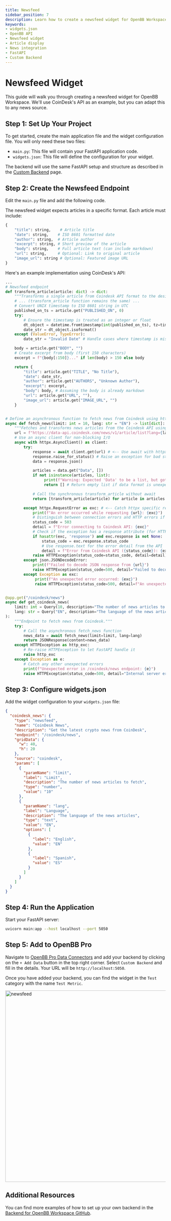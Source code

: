 ```yaml
---
title: Newsfeed
sidebar_position: 7
description: Learn how to create a newsfeed widget for OpenBB Workspace that displays articles in a clean, organized format.
keywords:
- widgets.json
- OpenBB API
- Newsfeed widget
- Article display
- News integration
- FastAPI
- Custom Backend
---
```


# Newsfeed Widget

This guide will walk you through creating a newsfeed widget for OpenBB Workspace. We'll use CoinDesk's API as an example, but you can adapt this to any news source.

## Step 1: Set Up Your Project

To get started, create the main application file and the widget configuration file. You will only need these two files:

- `main.py`: This file will contain your FastAPI application code.
- `widgets.json`: This file will define the configuration for your widget.

The backend will use the same FastAPI setup and structure as described in the [Custom Backend](/content/workspace/custom-backend/custom-backend.md) page.

## Step 2: Create the Newsfeed Endpoint

Edit the `main.py` file and add the following code.

The newsfeed widget expects articles in a specific format. Each article must include:

```python
{
    "title": string,    # Article title
    "date": string,    # ISO 8601 formatted date
    "author": string,  # Article author
    "excerpt": string, # Short preview of the article
    "body": string,    # Full article text (can include markdown)
    "url": string,     # Optional: Link to original article
    "image_url": string # Optional: Featured image URL
}
```

Here's an example implementation using CoinDesk's API:

```python
...
# Newsfeed endpoint
def transform_article(article: dict) -> dict:
    """Transforms a single article from Coindesk API format to the desired format."""
    # ... (transform_article function remains the same) ...
    # Convert UNIX timestamp to ISO 8601 string in UTC
    published_on_ts = article.get("PUBLISHED_ON", 0)
    try:
        # Ensure the timestamp is treated as an integer or float
        dt_object = datetime.fromtimestamp(int(published_on_ts), tz=timezone.utc)
        date_str = dt_object.isoformat()
    except (ValueError, TypeError):
        date_str = "Invalid Date" # Handle cases where timestamp is missing or invalid

    body = article.get("BODY", "")
    # Create excerpt from body (first 150 characters)
    excerpt = f"{body[:150]}..." if len(body) > 150 else body

    return {
        "title": article.get("TITLE", "No Title"),
        "date": date_str,
        "author": article.get("AUTHORS", "Unknown Author"),
        "excerpt": excerpt,
        "body": body, # Assuming the body is already markdown
        "url": article.get("URL", ""),
        "image_url": article.get("IMAGE_URL", "")
    }


# Define an asynchronous function to fetch news from Coindesk using httpx
async def fetch_news(limit: int = 10, lang: str = "EN") -> list[dict]:
    """Fetches and transforms news articles from the Coindesk API using httpx."""
    url = f"https://data-api.coindesk.com/news/v1/article/list?lang={lang}&limit={limit}"
    # Use an async client for non-blocking I/O
    async with httpx.AsyncClient() as client:
        try:
            response = await client.get(url) # <-- Use await with httpx
            response.raise_for_status() # Raise an exception for bad status codes (4xx or 5xx)
            data = response.json()

            articles = data.get("Data", [])
            if not isinstance(articles, list):
                 print(f"Warning: Expected 'Data' to be a list, but got {type(articles)}")
                 return [] # Return empty list if data format is unexpected

            # Call the synchronous transform_article without await
            return [transform_article(article) for article in articles if isinstance(article, dict)]

        except httpx.RequestError as exc: # <-- Catch httpx specific request errors
            print(f"An error occurred while requesting {url}: {exc}")
            # Distinguish between connection errors and HTTP errors if possible
            status_code = 503
            detail = f"Error connecting to Coindesk API: {exc}"
            # Check if the exception has a response attribute (for HTTP errors)
            if hasattr(exc, 'response') and exc.response is not None:
                status_code = exc.response.status_code
                # Use response.text for the error detail from the API
                detail = f"Error from Coindesk API ({status_code}): {exc.response.text}"
            raise HTTPException(status_code=status_code, detail=detail)
        except json.JSONDecodeError:
            print(f"Failed to decode JSON response from {url}")
            raise HTTPException(status_code=500, detail="Failed to decode response from Coindesk API")
        except Exception as exc:
             print(f"An unexpected error occurred: {exc}")
             raise HTTPException(status_code=500, detail=f"An unexpected error occurred: {exc}")


@app.get("/coindesk/news")
async def get_coindesk_news(
    limit: int = Query(10, description="The number of news articles to fetch", ge=1, le=100),
    lang: str = Query("EN", description="The language of the news articles (e.g., EN, ES, PT)")
):
    """Endpoint to fetch news from Coindesk."""
    try:
        # Call the asynchronous fetch_news function
        news_data = await fetch_news(limit=limit, lang=lang)
        return JSONResponse(content=news_data)
    except HTTPException as http_exc:
        # Re-raise HTTPException to let FastAPI handle it
        raise http_exc
    except Exception as e:
        # Catch any other unexpected errors
        print(f"Unexpected error in /coindesk/news endpoint: {e}")
        raise HTTPException(status_code=500, detail="Internal server error")
```

## Step 3: Configure widgets.json

Add the widget configuration to your `widgets.json` file:

```json
{
  "coindesk_news": {
    "type": "newsfeed",
    "name": "CoinDesk News",
    "description": "Get the latest crypto news from CoinDesk",
    "endpoint": "/coindesk/news",
    "gridData": {
      "w": 40,
      "h": 20
    },
    "source": "coindesk",
    "params": [
      {
        "paramName": "limit",
        "label": "Limit",
        "description": "The number of news articles to fetch",
        "type": "number",
        "value": "10"
      },
      {
        "paramName": "lang",
        "label": "Language",
        "description": "The language of the news articles",
        "type": "text",
        "value": "EN",
        "options": [
          {
            "label": "English",
            "value": "EN"
          },
          {
            "label": "Spanish",
            "value": "ES"
          }
        ]
      }
    ]
  }
}
```

## Step 4: Run the Application

Start your FastAPI server:

```bash
uvicorn main:app --host localhost --port 5050
```

## Step 5: Add to OpenBB Pro

Navigate to [OpenBB Pro Data Connectors](https://pro.openbb.co/app/data-connectors) and add your backend by clicking on the `+ Add Data` button in the top right corner. Select `Custom Backend` and fill in the details. Your URL will be `http://localhost:5050`.

Once you have added your backend, you can find the widget in the `Test` category with the name `Test Metric`.

<img className="pro-border-gradient" width="600" alt="newsfeed" src="https://openbb-assets.s3.us-east-1.amazonaws.com/docs/pro/newsfeed.png" />

## Additional Resources

You can find more examples of how to set up your own backend in the [Backend for OpenBB Workspace GitHub](https://github.com/OpenBB-finance/backend-examples-for-openbb-workspace).